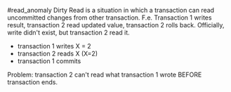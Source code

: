 #read_anomaly 
Dirty Read is a situation in which a transaction can read uncommitted changes from other transaction. F.e. Transaction 1 writes result, transaction 2 read updated value, transaction 2 rolls back. Officially, write didn't exist, but transaction 2  read it.

- transaction 1 writes X = 2
- transaction 2 reads X (X=2)
- transaction 1 commits

Problem: transaction 2 can't read what transaction 1 wrote BEFORE transaction ends.